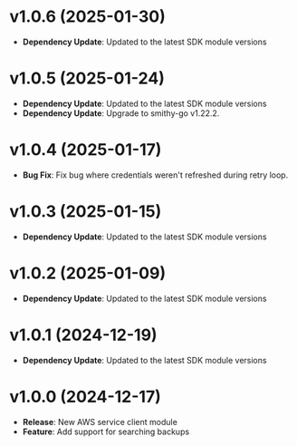 # v1.0.6 (2025-01-30)

* **Dependency Update**: Updated to the latest SDK module versions

# v1.0.5 (2025-01-24)

* **Dependency Update**: Updated to the latest SDK module versions
* **Dependency Update**: Upgrade to smithy-go v1.22.2.

# v1.0.4 (2025-01-17)

* **Bug Fix**: Fix bug where credentials weren't refreshed during retry loop.

# v1.0.3 (2025-01-15)

* **Dependency Update**: Updated to the latest SDK module versions

# v1.0.2 (2025-01-09)

* **Dependency Update**: Updated to the latest SDK module versions

# v1.0.1 (2024-12-19)

* **Dependency Update**: Updated to the latest SDK module versions

# v1.0.0 (2024-12-17)

* **Release**: New AWS service client module
* **Feature**: Add support for searching backups

